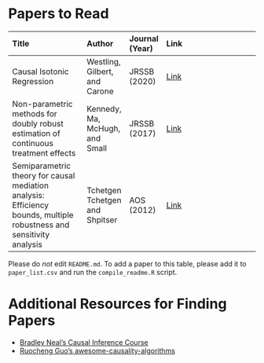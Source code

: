 # Papers to Read

<table>
<colgroup>
<col style="width: 32%" />
<col style="width: 8%" />
<col style="width: 4%" />
<col style="width: 54%" />
</colgroup>
<thead>
<tr class="header">
<th style="text-align: left;">Title</th>
<th style="text-align: left;">Author</th>
<th style="text-align: left;">Journal (Year)</th>
<th style="text-align: left;">Link</th>
</tr>
</thead>
<tbody>
<tr class="odd">
<td style="text-align: left;">Causal Isotonic Regression</td>
<td style="text-align: left;">Westling, Gilbert, and Carone</td>
<td style="text-align: left;">JRSSB (2020)</td>
<td style="text-align: left;"><a
href="https://academic.oup.com/jrsssb/article/82/3/719/7056122">Link</a></td>
</tr>
<tr class="even">
<td style="text-align: left;">Non-parametric methods for doubly robust
estimation of continuous treatment effects</td>
<td style="text-align: left;">Kennedy, Ma, McHugh, and Small</td>
<td style="text-align: left;">JRSSB (2017)</td>
<td style="text-align: left;"><a
href="https://www.jstor.org/stable/pdf/26773159.pdf?casa_token=TJEZ8JaJ56sAAAAA:tx8Ky11AqjTbUlbw7CDtUrAw6xzv6AfH4djH3dfWcoRCkDZaQVPbk08ZMrLzAYqwg3BWOSDaavH3poN6Vhn9j9tzID3BWJDkqCN9YVqgSRf9AwJrCxc">Link</a></td>
</tr>
<tr class="odd">
<td style="text-align: left;">Semiparametric theory for causal mediation
analysis: Efficiency bounds, multiple robustness and sensitivity
analysis</td>
<td style="text-align: left;">Tchetgen Tchetgen and Shpitser</td>
<td style="text-align: left;">AOS (2012)</td>
<td style="text-align: left;"><a
href="https://projecteuclid.org/journals/annals-of-statistics/volume-40/issue-3/Semiparametric-theory-for-causal-mediation-analysis--Efficiency-bounds-multiple/10.1214/12-AOS990.full">Link</a></td>
</tr>
</tbody>
</table>

Please do *not* edit `README.md`. To add a paper to this table, please
add it to `paper_list.csv` and run the `compile_readme.R` script.

# Additional Resources for Finding Papers

-   [Bradley Neal’s Causal Inference
    Course](https://www.bradyneal.com/causal-inference-course)
-   [Ruocheng Guo’s
    awesome-causality-algorithms](https://github.com/rguo12/awesome-causality-algorithms)
